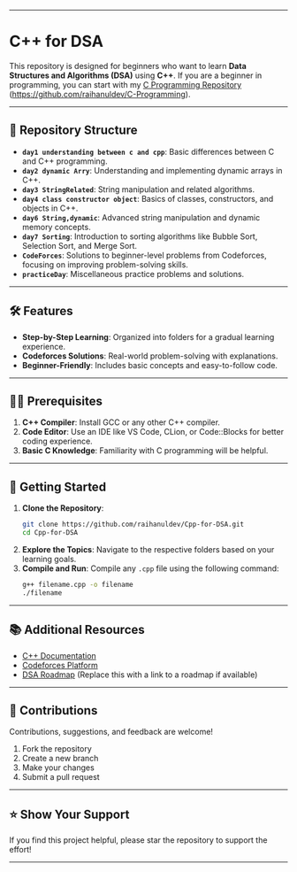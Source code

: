 
---

# C++ for DSA  

This repository is designed for beginners who want to learn **Data Structures and Algorithms (DSA)** using **C++**. If you are a beginner in programming, you can start with my [C Programming Repository](#) (https://github.com/raihanuldev/C-Programming).

---

## 📂 Repository Structure  

- **`day1 understanding between c and cpp`**: Basic differences between C and C++ programming.
- **`day2 dynamic Arry`**: Understanding and implementing dynamic arrays in C++.
- **`day3 StringRelated`**: String manipulation and related algorithms.
- **`day4 class constructor object`**: Basics of classes, constructors, and objects in C++.
- **`day6 String,dynamic`**: Advanced string manipulation and dynamic memory concepts.
- **`day7 Sorting`**: Introduction to sorting algorithms like Bubble Sort, Selection Sort, and Merge Sort.
- **`CodeForces`**: Solutions to beginner-level problems from Codeforces, focusing on improving problem-solving skills.
- **`practiceDay`**: Miscellaneous practice problems and solutions.

---

## 🛠️ Features  

- **Step-by-Step Learning**: Organized into folders for a gradual learning experience.
- **Codeforces Solutions**: Real-world problem-solving with explanations.
- **Beginner-Friendly**: Includes basic concepts and easy-to-follow code.

---

## 👨‍💻 Prerequisites  

1. **C++ Compiler**: Install GCC or any other C++ compiler.
2. **Code Editor**: Use an IDE like VS Code, CLion, or Code::Blocks for better coding experience.
3. **Basic C Knowledge**: Familiarity with C programming will be helpful.

---

## 📝 Getting Started  

1. **Clone the Repository**:  
   ```bash
   git clone https://github.com/raihanuldev/Cpp-for-DSA.git
   cd Cpp-for-DSA
   ```
2. **Explore the Topics**: Navigate to the respective folders based on your learning goals.
3. **Compile and Run**: Compile any `.cpp` file using the following command:  
   ```bash
   g++ filename.cpp -o filename
   ./filename
   ```

---

## 📚 Additional Resources  

- [C++ Documentation](https://cplusplus.com/)  
- [Codeforces Platform](https://codeforces.com/)  
- [DSA Roadmap](https://github.com) (Replace this with a link to a roadmap if available)

---

## 🤝 Contributions  

Contributions, suggestions, and feedback are welcome!  

1. Fork the repository  
2. Create a new branch  
3. Make your changes  
4. Submit a pull request  

---

## ⭐ Show Your Support  

If you find this project helpful, please star the repository to support the effort!

--- 
